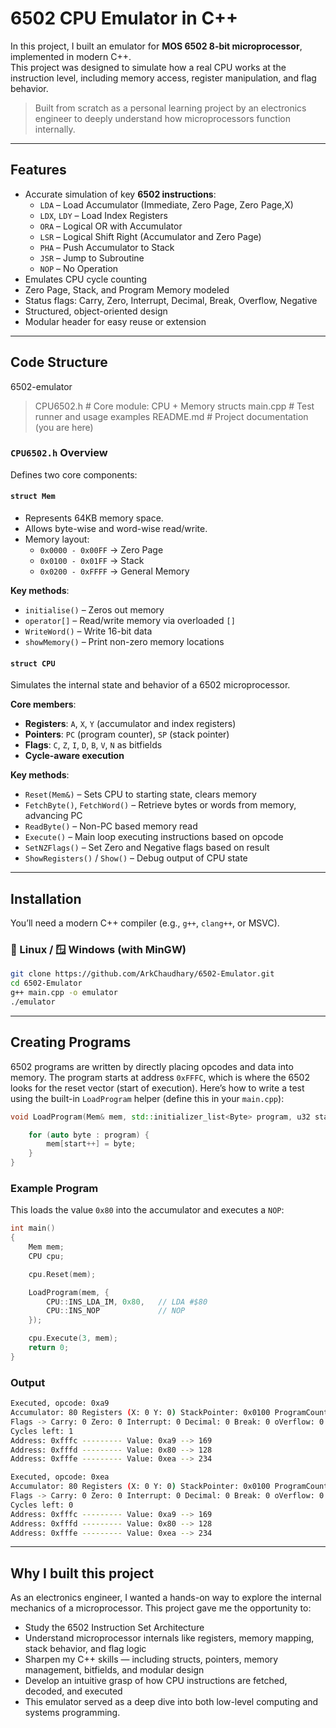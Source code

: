 # 6502 CPU Emulator in C++

In this project, I built an emulator for **MOS 6502 8-bit microprocessor**, implemented in modern C++.  
This project was designed to simulate how a real CPU works at the instruction level, including memory access, register manipulation, and flag behavior.

> Built from scratch as a personal learning project by an electronics engineer to deeply understand how microprocessors function internally.

---

## Features

- Accurate simulation of key **6502 instructions**:
  - `LDA` – Load Accumulator (Immediate, Zero Page, Zero Page,X)
  - `LDX`, `LDY` – Load Index Registers
  - `ORA` – Logical OR with Accumulator
  - `LSR` – Logical Shift Right (Accumulator and Zero Page)
  - `PHA` – Push Accumulator to Stack
  - `JSR` – Jump to Subroutine
  - `NOP` – No Operation
- Emulates CPU cycle counting
- Zero Page, Stack, and Program Memory modeled
- Status flags: Carry, Zero, Interrupt, Decimal, Break, Overflow, Negative
- Structured, object-oriented design
- Modular header for easy reuse or extension

---

## Code Structure
6502-emulator
> CPU6502.h # Core module: CPU + Memory structs
> main.cpp # Test runner and usage examples
> README.md # Project documentation (you are here)


### `CPU6502.h` Overview

Defines two core components:

#### `struct Mem`
- Represents 64KB memory space.
- Allows byte-wise and word-wise read/write.
- Memory layout:
  - `0x0000 - 0x00FF` → Zero Page
  - `0x0100 - 0x01FF` → Stack
  - `0x0200 - 0xFFFF` → General Memory

**Key methods**:
- `initialise()` – Zeros out memory
- `operator[]` – Read/write memory via overloaded `[]`
- `WriteWord()` – Write 16-bit data
- `showMemory()` – Print non-zero memory locations

#### `struct CPU`
Simulates the internal state and behavior of a 6502 microprocessor.

**Core members**:
- **Registers**: `A`, `X`, `Y` (accumulator and index registers)
- **Pointers**: `PC` (program counter), `SP` (stack pointer)
- **Flags**: `C`, `Z`, `I`, `D`, `B`, `V`, `N` as bitfields
- **Cycle-aware execution**

**Key methods**:
- `Reset(Mem&)` – Sets CPU to starting state, clears memory
- `FetchByte()`, `FetchWord()` – Retrieve bytes or words from memory, advancing PC
- `ReadByte()` – Non-PC based memory read
- `Execute()` – Main loop executing instructions based on opcode
- `SetNZFlags()` – Set Zero and Negative flags based on result
- `ShowRegisters()` / `Show()` – Debug output of CPU state

---

## Installation

You’ll need a modern C++ compiler (e.g., `g++`, `clang++`, or MSVC).

### 🐧 Linux / 🪟 Windows (with MinGW)

```bash
git clone https://github.com/ArkChaudhary/6502-Emulator.git
cd 6502-Emulator
g++ main.cpp -o emulator
./emulator
```

---

## Creating Programs

6502 programs are written by directly placing opcodes and data into memory. The program starts at address `0xFFFC`, which is where the 6502 looks for the reset vector (start of execution).
Here’s how to write a test using the built-in `LoadProgram` helper (define this in your `main.cpp`):

```cpp
void LoadProgram(Mem& mem, std::initializer_list<Byte> program, u32 start = 0xFFFC) {

    for (auto byte : program) {
        mem[start++] = byte;
    }
}
```

### Example Program

This loads the value `0x80` into the accumulator and executes a `NOP`:

```cpp
int main()
{
    Mem mem;
    CPU cpu;

    cpu.Reset(mem);

    LoadProgram(mem, {
        CPU::INS_LDA_IM, 0x80,   // LDA #$80
        CPU::INS_NOP             // NOP
    });

    cpu.Execute(3, mem);
    return 0;
}
```
### Output

```bash
Executed, opcode: 0xa9
Accumulator: 80 Registers (X: 0 Y: 0) StackPointer: 0x0100 ProgramCounter: 0xfffe
Flags -> Carry: 0 Zero: 0 Interrupt: 0 Decimal: 0 Break: 0 oVerflow: 0 Negative: 1
Cycles left: 1
Address: 0xfffc --------- Value: 0xa9 --> 169
Address: 0xfffd --------- Value: 0x80 --> 128
Address: 0xfffe --------- Value: 0xea --> 234

Executed, opcode: 0xea
Accumulator: 80 Registers (X: 0 Y: 0) StackPointer: 0x0100 ProgramCounter: 0xffff
Flags -> Carry: 0 Zero: 0 Interrupt: 0 Decimal: 0 Break: 0 oVerflow: 0 Negative: 1
Cycles left: 0
Address: 0xfffc --------- Value: 0xa9 --> 169
Address: 0xfffd --------- Value: 0x80 --> 128
Address: 0xfffe --------- Value: 0xea --> 234
```

---

## Why I built this project

As an electronics engineer, I wanted a hands-on way to explore the internal mechanics of a microprocessor.
This project gave me the opportunity to:

- Study the 6502 Instruction Set Architecture
- Understand microprocessor internals like registers, memory mapping, stack behavior, and flag logic
- Sharpen my C++ skills — including structs, pointers, memory management, bitfields, and modular design
- Develop an intuitive grasp of how CPU instructions are fetched, decoded, and executed
- This emulator served as a deep dive into both low-level computing and systems programming.
